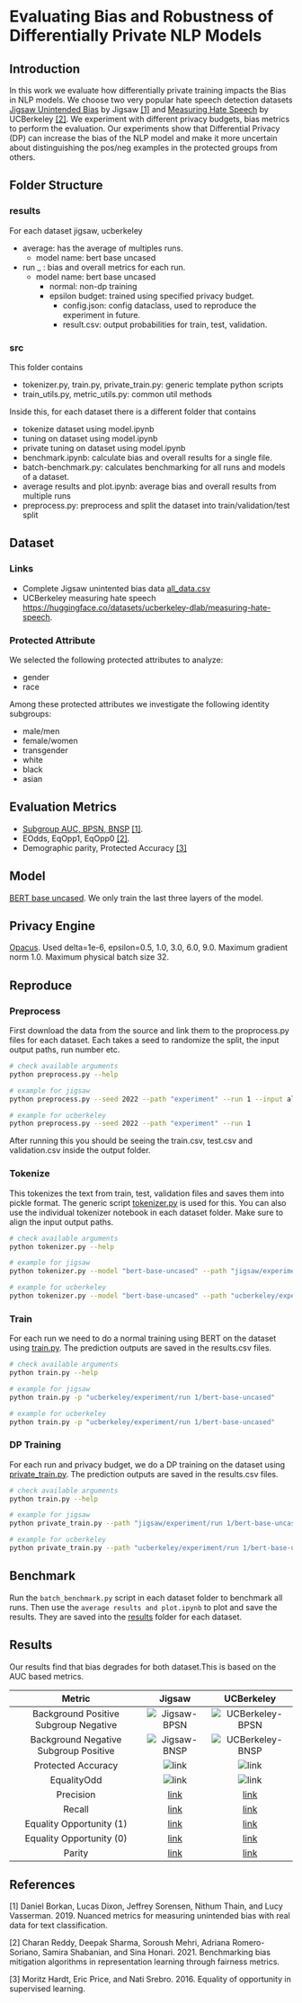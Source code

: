 # Evaluating Bias and Robustness of Differentially Private NLP Models

## Introduction

In this work we evaluate how differentially private training impacts the Bias in NLP models. We choose two very popular hate speech detection datasets [Jigsaw Unintended Bias](https://www.kaggle.com/competitions/jigsaw-unintended-bias-in-toxicity-classification/overview) by Jigsaw [[1]](#borkan) and [Measuring Hate Speech](https://huggingface.co/datasets/ucberkeley-dlab/measuring-hate-speech) by UCBerkeley [[2]](#reddy). We experiment with different privacy budgets, bias metrics to perform the evaluation. Our experiments show that Differential Privacy (DP) can increase the bias of the NLP model and make it more uncertain about distinguishing the pos/neg examples in the protected groups from others.

## Folder Structure

### results

For each dataset jigsaw, ucberkeley

* average: has the average of multiples runs.
  * model name: bert base uncased
* run _ : bias and overall metrics for each run.
  * model name: bert base uncased
    * normal: non-dp training
    * epsilon budget: trained using specified privacy budget.
      * config.json: config dataclass, used to reproduce the experiment in future.
      * result.csv: output probabilities for train, test, validation.

### src

This folder contains

* tokenizer.py, train.py, private_train.py: generic template python scripts
* train_utils.py, metric_utils.py: common util methods

Inside this, for each dataset there is a different folder that contains

* tokenize dataset using model.ipynb
* tuning on dataset using model.ipynb
* private tuning on dataset using model.ipynb
* benchmark.ipynb: calculate bias and overall results for a single file.
* batch-benchmark.py: calculates benchmarking for all runs and models of a dataset.
* average results and plot.ipynb: average bias and overall results from multiple runs
* preprocess.py: preprocess and split the dataset into train/validation/test split

## Dataset

### Links

* Complete Jigsaw unintented bias data [all_data.csv](https://www.kaggle.com/competitions/jigsaw-unintended-bias-in-toxicity-classification/data?select=all_data.csv)
* UCBerkeley measuring hate speech https://huggingface.co/datasets/ucberkeley-dlab/measuring-hate-speech.

### Protected Attribute

We selected the following protected attributes to analyze:

* gender
* race

Among these protected attributes we investigate the following identity subgroups:

* male/men
* female/women
* transgender
* white
* black
* asian

## Evaluation Metrics

* [Subgroup AUC, BPSN, BNSP](https://www.kaggle.com/competitions/jigsaw-unintended-bias-in-toxicity-classification/overview/evaluation) [[1]](#borkan).
* EOdds, EqOpp1, EqOpp0 [[2]](#reddy).
* Demographic parity, Protected Accuracy [[3]](#hardt)

## Model

[BERT base uncased](https://huggingface.co/bert-base-uncased). We only train the last three layers of the model.

## Privacy Engine

[Opacus](https://opacus.ai/). Used delta=1e-6, epsilon=0.5, 1.0, 3.0, 6.0, 9.0. Maximum gradient norm 1.0. Maximum physical batch size 32.

## Reproduce

### Preprocess

First download the data from the source and link them to the proprocess.py files for each dataset. Each takes a seed to randomize the split, the input output paths, run number etc.

```bash
# check available arguments
python preprocess.py --help

# example for jigsaw
python preprocess.py --seed 2022 --path "experiment" --run 1 --input all_data.csv

# example for ucberkeley
python preprocess.py --seed 2022 --path "experiment" --run 1
```

After running this you should be seeing the train.csv, test.csv and validation.csv inside the output folder.

### Tokenize

This tokenizes the text from train, test, validation files and saves them into pickle format. The generic script [tokenizer.py](src/tokenizer.py) is used for this. You can also use the individual tokenizer notebook in each dataset folder. Make sure to align the input output paths.

```bash
# check available arguments
python tokenizer.py --help

# example for jigsaw
python tokenizer.py --model "bert-base-uncased" --path "jigsaw/experiment/run 1"

# example for ucberkeley
python tokenizer.py --model "bert-base-uncased" --path "ucberkeley/experiment/run 1"
```

### Train

For each run we need to do a normal training using BERT on the dataset using [train.py](src/train.py). The prediction outputs are saved in the results.csv files.

```bash
# check available arguments
python train.py --help

# example for jigsaw
python train.py -p "ucberkeley/experiment/run 1/bert-base-uncased"

# example for ucberkeley
python train.py -p "ucberkeley/experiment/run 1/bert-base-uncased"
```

### DP Training

For each run and privacy budget, we do a DP training on the dataset using [private_train.py](src/private_train.py). The prediction outputs are saved in the results.csv files.

```bash
# check available arguments
python train.py --help

# example for jigsaw
python private_train.py --path "jigsaw/experiment/run 1/bert-base-uncased" --epsilon 1.0

# example for ucberkeley
python private_train.py --path "ucberkeley/experiment/run 1/bert-base-uncased" --epsilon 1.0
```

## Benchmark

Run the `batch_benchmark.py` script in each dataset folder to benchmark all runs. Then use the `average results and plot.ipynb` to plot and save the results. They are saved into the [results](results/) folder for each dataset.

## Results

Our results find that bias degrades for both dataset.This is based on the AUC based metrics.

|Metric | Jigsaw | UCBerkeley |
|:---:|:---:|:---:|
| Background Positive Subgroup Negative | ![Jigsaw-BPSN](results/jigsaw/average/bert-base-uncased/bpsn.png) |  ![UCBerkeley-BPSN](results/ucberkeley/average/bert-base-uncased/bpsn.png) |
| Background Negative Subgroup Positive | ![Jigsaw-BNSP](results/jigsaw/average/bert-base-uncased/bnsp.png) | ![UCBerkeley-BNSP](results/ucberkeley/average/bert-base-uncased/bnsp.png) | 
| Protected Accuracy | ![link](results/jigsaw/average/bert-base-uncased/p-accuracy.png) | ![link](results/ucberkeley/average/bert-base-uncased/p-accuracy.png) |
| EqualityOdd | ![link](results/jigsaw/average/bert-base-uncased/eqOdd.png) | ![link](results/ucberkeley/average/bert-base-uncased/eqOdd.png) |
| Precision | [link](results/jigsaw/average/bert-base-uncased/precision.pdf) | [link](results/ucberkeley/average/bert-base-uncased/precision.pdf) |
| Recall | [link](results/jigsaw/average/bert-base-uncased/recall.pdf) | [link](results/ucberkeley/average/bert-base-uncased/recall.pdf) | 
| Equality Opportunity (1) | [link](results/jigsaw/average/bert-base-uncased/eqOpp1.pdf) | [link](results/ucberkeley/average/bert-base-uncased/eqOpp1.pdf) |
| Equality Opportunity (0) | [link](results/jigsaw/average/bert-base-uncased/eqOpp0.pdf) | [link](results/ucberkeley/average/bert-base-uncased/eqOpp0.pdf) |
| Parity | [link](results/jigsaw/average/bert-base-uncased/parity.pdf) | [link](results/ucberkeley/average/bert-base-uncased/parity.pdf) |

## References

<a id="borkan">[1]</a>
Daniel Borkan, Lucas Dixon, Jeffrey Sorensen, Nithum Thain, and Lucy Vasserman. 2019. Nuanced metrics for measuring unintended bias with real data for text classification.

<a id="reddy">[2]</a>
Charan Reddy, Deepak Sharma, Soroush Mehri, Adriana Romero-Soriano, Samira Shabanian, and Sina Honari. 2021. Benchmarking bias mitigation algorithms in representation learning through fairness
metrics.

<a id="hardt">[3]</a>
Moritz Hardt, Eric Price, and Nati Srebro. 2016. Equality of opportunity in supervised learning.